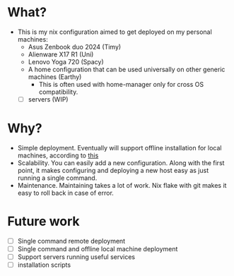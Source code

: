 # What?

- This is my nix configuration aimed to get deployed on my personal machines:
  - Asus Zenbook duo 2024 (Timy)
  - Alienware X17 R1 (Uni)
  - Lenovo Yoga 720 (Spacy)
  - A home configuration that can be used universally on other generic machines (Earthy)
    - This is often used with home-manager only for cross OS compatibility.
  - [ ] servers (WIP)

# Why?

- Simple deployment. Eventually will support offline installation for local machines, according to [this](https://www.reddit.com/r/NixOS/comments/1co9spe/is_it_possible_to_do_offline_updates_of_nixpkgs/)
- Scalability. You can easily add a new configuration. Along with the first point, it makes configuring and deploying a new host easy as just running a single command.
- Maintenance. Maintaining takes a lot of work. Nix flake with git makes it easy to roll back in case of error.

# Future work

- [ ] Single command remote deployment
- [ ] Single command and offline local machine deployment
- [ ] Support servers running useful services
- [ ] installation scripts
